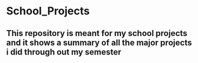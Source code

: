 # School_Projects

## This repository is meant for my school projects and it shows a summary of all the major projects i did through out my semester